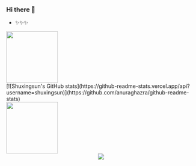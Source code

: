 ### Hi there 👋

<!-- 
**Shuxingsun/Shuxingsun** is a ✨ _special_ ✨ repository because its `README.md` (this file) appears on your GitHub profile.

Here are some ideas to get you started:

- 🔭 I’m currently working on ...
- 🌱 I’m currently learning ...
- 👯 I’m looking to collaborate on ...
- 🤔 I’m looking for help with ...
- 💬 Ask me about ...
- 📫 How to reach me: ...
- 😄 Pronouns: ...
- ⚡ Fun fact: ...
 -->

- ✨✨✨
<div align="left">
    <img height="137px" src="https://github-readme-stats.vercel.app/api?username=Shuxingsun&hide_title=true&hide_border=true&show_icons=trueline_height=21&text_color=000&icon_color=000&bg_color=0,ea6161,ffc64d,fffc4d,52fa5a&theme=graywhite" />
</div>
[![Shuxingsun's GitHub stats](https://github-readme-stats.vercel.app/api?username=shuxingsun)](https://github.com/anuraghazra/github-readme-stats)
<div align="left">
    <img  height="137px" src="https://github-readme-stats.vercel.app/api/top-langs/?username=Shuxingsun&hide_title=true&hide_border=true&layout=compact&langs_count=6&text_color=000&icon_color=fff&bg_color=0,52fa5a,4dfcff,c64dff&theme=graywhite" />
</div>
<div align="center">
    <img src="https://activity-graph.herokuapp.com/graph?username=Shuxingsun&theme=xcode" />
</div>

